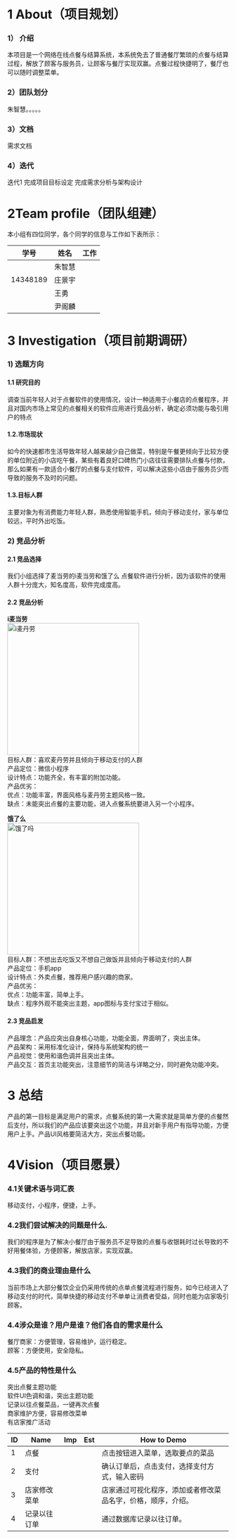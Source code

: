 # 1 About（项目规划）

### 1）	介绍

本项目是一个网络在线点餐与结算系统，本系统免去了普通餐厅繁琐的点餐与结算过程，解放了顾客与服务员，让顾客与餐厅实现双赢。点餐过程快捷明了，餐厅也可以随时调整菜单。
### 2）团队划分

朱智慧。。。。。

### 3）文档

需求文档

### 4）迭代

迭代1
完成项目目标设定
完成需求分析与架构设计


# 2Team profile（团队组建）

本小组有四位同学，各个同学的信息与工作如下表所示：


学号 | 姓名 | 工作
-- | -- | --
  | 朱智慧 |  
14348189 | 庄景宇 |  
  | 王勇 |  
  | 尹阁麟 |  

 
# 3 Investigation（项目前期调研）

### 1) 选题方向

#### 1.1 研究目的

调查当前年轻人对于点餐软件的使用情况，设计一种适用于小餐店的点餐程序，并且对国内市场上常见的点餐相关的软件应用进行竞品分析，确定必须功能与吸引用户的特点

#### 1.2.市场现状

如今的快速都市生活导致年轻人越来越少自己做菜，特别是午餐更倾向于比较方便的单位附近的小店吃午餐，某些有着良好口碑热门小店往往需要排队点餐与付款，那么如果有一款适合小餐厅的点餐与支付软件，可以解决这些小店由于服务员少而导致的服务不及时的问题。

#### 1.3.目标人群

主要对象为有消费能力年轻人群，熟悉使用智能手机，倾向于移动支付，家与单位较远，平时外出吃饭。

### 2) 竞品分析

#### 2.1 竞品选择

我们小组选择了麦当劳的i麦当劳和饿了么
点餐软件进行分析，因为该软件的使用人群十分庞大，知名度高，软件完成度高。

#### 2.2 竞品分析

**i麦当劳**  
<img src="images/iMc.jpg" width="300" alt="i麦丹劳"/>  
目标人群：喜欢麦丹劳并且倾向于移动支付的人群  
产品定位：微信小程序   
设计特点：功能齐全，有丰富的附加功能。   
产品优劣：   
优点：功能丰富，界面风格与麦丹劳主题风格一致。   
缺点：未能突出点餐的主要功能，进入点餐系统要进入另一个小程序。   

**饿了么**   
<img src="images/elema.jpg" width="300" alt="饿了吗"/>  
目标人群：不想出去吃饭又不想自己做饭并且倾向于移动支付的人群   
产品定位：手机app   
设计特点：外卖点餐，推荐用户感兴趣的商家。   
产品优劣：   
优点：功能丰富，简单上手。   
缺点：程序外观不能突出主题，app图标与支付宝过于相似。   
   
#### 2.3 竞品启发   
产品理念：产品应突出自身核心功能，功能全面，界面明了，突出主体。   
产品架构：采用标准化设计，保持与系统架构的统一   
产品视觉：使用和谐色调并且突出主体。   
产品交互：首页主功能突出，注意细节的简洁与详略之分，同时避免功能冲突。   
   
# 3 总结   
产品的第一目标是满足用户的需求，点餐系统的第一大需求就是简单方便的点餐然后支付，所以我们的产品应该要突出这个功能，并且对新手用户有指导功能，方便用户上手。产品UI风格要简洁大方，突出点餐功能。   
   
# 4Vision（项目愿景）   
### 4.1关键术语与词汇表   
移动支付，小程序，便捷，上手。   
### 4.2我们尝试解决的问题是什么.   
我们的程序是为了解决小餐厅由于服务员不足导致的点餐与收银耗时过长导致的不好用餐体验，方便顾客，解放店家，实现双赢。   
### 4.3我们的商业理由是什么   
当前市场上大部分餐饮企业仍采用传统的点单点餐流程进行服务，如今已经进入了移动支付的时代，简单快捷的移动支付不单单让消费者受益，同时也能为店家吸引顾客。   
### 4.4涉众是谁？用户是谁？他们各自的需求是什么   
餐厅商家：方便管理，容易维护，运行稳定。   
顾客：方便使用，安全隐私。   
### 4.5产品的特性是什么   
突出点餐主题功能   
软件UI色调和谐，突出主题功能   
记录以往点餐菜品，一键再次点餐   
商家维护方便，容易修改菜单   
有店家推广活动   


ID | Name | Imp | Est | How to Demo
-- | -- | -- | -- | --
1 | 点餐 |   |   | 点击按钮进入菜单，选取要点的菜品
2 | 支付 |   |   | 确认订单后，点击支付，选择支付方式，输入密码
3 | 店家修改菜单 |   |   | 店家通过可视化程序，添加或者修改菜品名字，价格，顺序，介绍。
4 | 记录以往订单 |   |   | 通过数据库记录以往订单。

